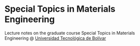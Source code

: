 # Special Topics in Materials Engineering
Lecture notes on the graduate course Special Topics in Materials Engineering @ [Universidad Tecnológica de Bolívar](http://www.unitecnologica.edu.co/)
